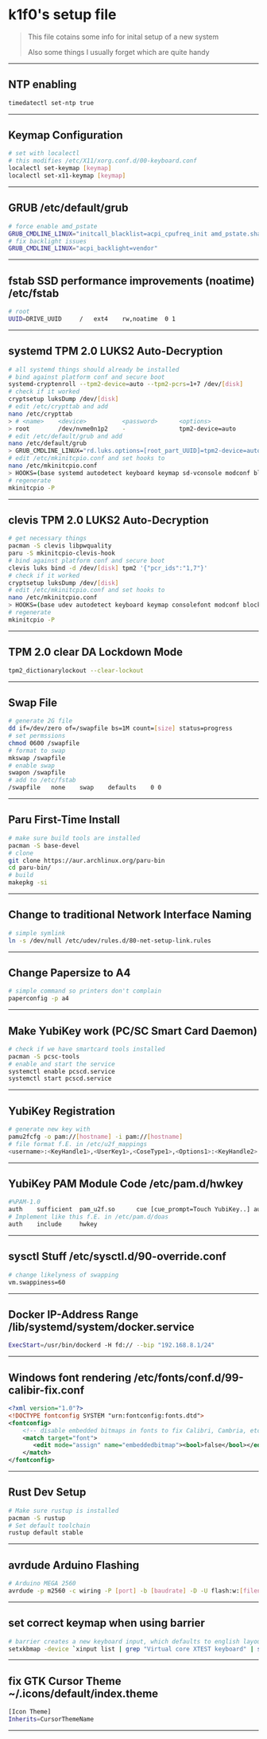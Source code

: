 # k1f0's setup file

> This file cotains some info for inital setup of a new system
>
> Also some things I usually forget which are quite handy

---

## NTP enabling

```bash
timedatectl set-ntp true
```

---

## Keymap Configuration

```bash
# set with localectl
# this modifies /etc/X11/xorg.conf.d/00-keyboard.conf
localectl set-keymap [keymap]
localectl set-x11-keymap [keymap]
```

---

## GRUB /etc/default/grub

```bash
# force enable amd_pstate
GRUB_CMDLINE_LINUX="initcall_blacklist=acpi_cpufreq_init amd_pstate.shared_mem=1"
# fix backlight issues
GRUB_CMDLINE_LINUX="acpi_backlight=vendor"
```

---

## fstab SSD performance improvements (noatime) /etc/fstab

```bash
# root
UUID=DRIVE_UUID     /   ext4    rw,noatime  0 1
```

---

## systemd TPM 2.0 LUKS2 Auto-Decryption

```bash
# all systemd things should already be installed
# bind against platform conf and secure boot
systemd-cryptenroll --tpm2-device=auto --tpm2-pcrs=1+7 /dev/[disk]
# check if it worked
cryptsetup luksDump /dev/[disk]
# edit /etc/crypttab and add
nano /etc/crypttab
> # <name>    <device>          <password>      <options>
> root        /dev/nvme0n1p2    -               tpm2-device=auto
# edit /etc/default/grub and add
nano /etc/default/grub
> GRUB_CMDLINE_LINUX="rd.luks.options=[root_part_UUID]=tpm2-device=auto rd.luks.name=[root_part_UUID]=root"
# edit /etc/mkinitcpio.conf and set hooks to
nano /etc/mkinitcpio.conf
> HOOKS=(base systemd autodetect keyboard keymap sd-vconsole modconf block sd-encrypt filesystems fsck)
# regenerate
mkinitcpio -P
```

---

## clevis TPM 2.0 LUKS2 Auto-Decryption

```bash
# get necessary things
pacman -S clevis libpwquality
paru -S mkinitcpio-clevis-hook
# bind against platform conf and secure boot
clevis luks bind -d /dev/[disk] tpm2 '{"pcr_ids":"1,7"}'
# check if it worked
cryptsetup luksDump /dev/[disk]
# edit /etc/mkinitcpio.conf and set hooks to
nano /etc/mkinitcpio.conf
> HOOKS=(base udev autodetect keyboard keymap consolefont modconf block clevis encrypt lvm2 filesystems fsck)
# regenerate
mkinitcpio -P
```

---

## TPM 2.0 clear DA Lockdown Mode

```bash
tpm2_dictionarylockout --clear-lockout
```

---

## Swap File

```bash
# generate 2G file
dd if=/dev/zero of=/swapfile bs=1M count=[size] status=progress
# set permssions
chmod 0600 /swapfile
# format to swap
mkswap /swapfile
# enable swap
swapon /swapfile
# add to /etc/fstab
/swapfile   none    swap    defaults    0 0
```

---

## Paru First-Time Install

```bash
# make sure build tools are installed
pacman -S base-devel
# clone
git clone https://aur.archlinux.org/paru-bin
cd paru-bin/
# build
makepkg -si
```

---

## Change to traditional Network Interface Naming

```bash
# simple symlink
ln -s /dev/null /etc/udev/rules.d/80-net-setup-link.rules
```

---

## Change Papersize to A4

```bash
# simple command so printers don't complain
paperconfig -p a4
```

---

## Make YubiKey work (PC/SC Smart Card Daemon)

```bash
# check if we have smartcard tools installed
pacman -S pcsc-tools
# enable and start the service
systemctl enable pcscd.service
systemctl start pcscd.service
```

---

## YubiKey Registration

```bash
# generate new key with
pamu2fcfg -o pam://[hostname] -i pam://[hostname]
# file format f.E. in /etc/u2f_mappings
<username>:<KeyHandle1>,<UserKey1>,<CoseType1>,<Options1>:<KeyHandle2>,<UserKey2>,<CoseType2>,<Options2>
```

---

## YubiKey PAM Module Code /etc/pam.d/hwkey

```bash
#%PAM-1.0
auth    sufficient  pam_u2f.so      cue [cue_prompt=Touch YubiKey..] authfile=/etc/u2f_mappings
# Implement like this f.E. in /etc/pam.d/doas
auth    include     hwkey
```

---

## sysctl Stuff /etc/sysctl.d/90-override.conf

```bash
# change likelyness of swapping
vm.swappiness=60
```

---

## Docker IP-Address Range /lib/systemd/system/docker.service

```bash
ExecStart=/usr/bin/dockerd -H fd:// --bip "192.168.8.1/24"
```

---

## Windows font rendering /etc/fonts/conf.d/99-calibir-fix.conf

```xml
<?xml version="1.0"?>
<!DOCTYPE fontconfig SYSTEM "urn:fontconfig:fonts.dtd">
<fontconfig>
    <!-- disable embedded bitmaps in fonts to fix Calibri, Cambria, etc. -->
    <match target="font">
       <edit mode="assign" name="embeddedbitmap"><bool>false</bool></edit>
    </match>
</fontconfig>
```

---

## Rust Dev Setup

```bash
# Make sure rustup is installed
pacman -S rustup
# Set default toolchain
rustup default stable
```

---

## avrdude Arduino Flashing

```bash
# Arduino MEGA 2560
avrdude -p m2560 -c wiring -P [port] -b [baudrate] -D -U flash:w:[filename]
```

---

## set correct keymap when using barrier

```bash
# barrier creates a new keyboard input, which defaults to english layout
setxkbmap -device `xinput list | grep "Virtual core XTEST keyboard" | sed -e 's/.\+=\([0-9]\+\).\+/\1/'` [keymap]
```

---

## fix GTK Cursor Theme ~/.icons/default/index.theme

```bash
[Icon Theme]
Inherits=CursorThemeName
```

---
